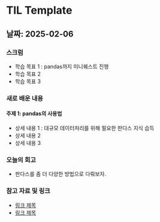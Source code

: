 # TIL Template

## 날짜: 2025-02-06

### 스크럼
- 학습 목표 1 : pandas까지 미니퀘스트 진행
- 학습 목표 2
- 학습 목표 3

### 새로 배운 내용
#### 주제 1: pandas의 사용법
- 상세 내용 1 : 대규모 데이터처리를 위해 필요한 판다스 지식 습득
- 상세 내용 2
- 상세 내용 3

### 오늘의 회고
- 판다스를 좀 더 다양한 방법으로 다뤄보자.

### 참고 자료 및 링크
- [링크 제목](URL)
- [링크 제목](URL)

